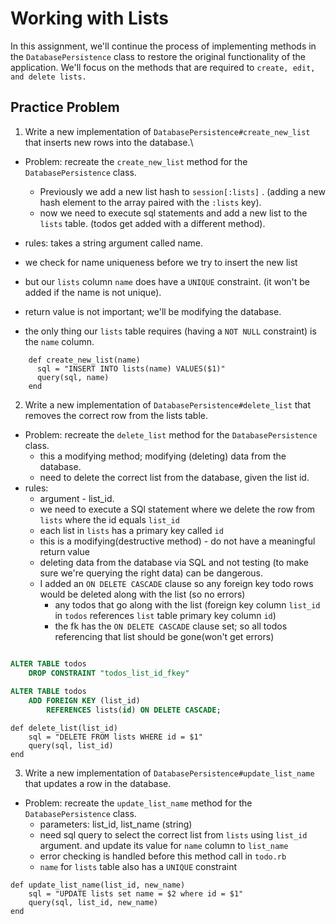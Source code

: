 # Working with Lists
In this assignment, we'll continue the process of implementing methods in the `DatabasePersistence` class to restore the original functionality of the application. We'll focus on the methods that are required to `create, edit, and delete lists.`

## Practice Problem

1. Write a new implementation of `DatabasePersistence#create_new_list` that inserts new rows into the database.\
  * Problem: recreate the `create_new_list` method for the `DatabasePersistence` class.
    * Previously we add a new list hash to `session[:lists]` . (adding a new hash element to the array paired with the `:lists` key).
    * now we need to execute sql statements and add a new list to the `lists` table. (todos get added with a different method).
   
   * rules: takes a string argument called name.
   * we check for name uniqueness before we try to insert the new list
   * but our `lists` column `name` does have a `UNIQUE` constraint. (it won't be added if the name is not unique).
   * return value is not important; we'll be modifying the database.
   * the only thing our `lists` table requires (having a `NOT NULL` constraint) is the `name` column.
```
    def create_new_list(name)
      sql = "INSERT INTO lists(name) VALUES($1)"
      query(sql, name)
    end
```

2. Write a new implementation of `DatabasePersistence#delete_list` that removes the correct row from the lists table.
  * Problem: recreate the `delete_list` method for the `DatabasePersistence` class.
    * this a modifying method; modifying (deleting) data from the database.
    * need to delete the correct list from the database, given the list id. 
  * rules: 
    * argument - list_id.
    * we need to execute a SQl statement where we delete the row from `lists` where the id equals `list_id`
    * each list in `lists` has a primary key called `id`
    * this is a modifying(destructive method) - do not have a meaningful return value
    * deleting data from the database via SQL and not testing (to make sure we're querying the right data) can be dangerous.
    * I added an `ON DELETE CASCADE` clause so any foreign key todo rows would be deleted along with the list (so no errors)
      * any todos that go along with the list (foreign key column `list_id` in `todos` references `list` table primary key column `id`)
      * the fk has the `ON DELETE CASCADE` clause set; so all todos referencing that list should be gone(won't get errors)
```sql

ALTER TABLE todos 
    DROP CONSTRAINT "todos_list_id_fkey"
    
ALTER TABLE todos 
    ADD FOREIGN KEY (list_id) 
        REFERENCES lists(id) ON DELETE CASCADE;
```

```
def delete_list(list_id)
    sql = "DELETE FROM lists WHERE id = $1"
    query(sql, list_id)
end
```


3. Write a new implementation of `DatabasePersistence#update_list_name` that updates a row in the database.
  * Problem:  recreate the `update_list_name` method for the `DatabasePersistence` class.
    * parameters: list_id, list_name (string)
    * need sql query to select the correct list from `lists` using `list_id` argument. and update its value for `name` column to `list_name`
    * error checking is handled before this method call in `todo.rb`
    * `name` for `lists` table also has a `UNIQUE` constraint

```
def update_list_name(list_id, new_name)
    sql = "UPDATE lists set name = $2 where id = $1"
    query(sql, list_id, new_name)
end
```